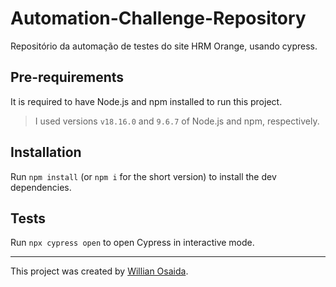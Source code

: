 # Automation-Challenge-Repository
Repositório da automação de testes do site HRM Orange, usando cypress.

## Pre-requirements

It is required to have Node.js and npm installed to run this project.

> I used versions `v18.16.0` and `9.6.7` of Node.js and npm, respectively.

## Installation

Run `npm install` (or `npm i` for the short version) to install the dev dependencies.

## Tests

Run `npx cypress open` to open Cypress in interactive mode.

___

This project was created by [Willian Osaida]([https://www.linkedin.com/in/willianosaida/]).
